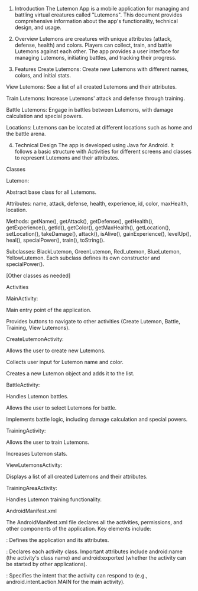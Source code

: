 1. Introduction
The Lutemon App is a mobile application for managing and battling virtual creatures called "Lutemons".  This document provides comprehensive information about the app's functionality, technical design, and usage.

2. Overview
Lutemons are creatures with unique attributes (attack, defense, health) and colors.  Players can collect, train, and battle Lutemons against each other. The app provides a user interface for managing Lutemons, initiating battles, and tracking their progress.

3. Features
Create Lutemons: Create new Lutemons with different names, colors, and initial stats.

View Lutemons: See a list of all created Lutemons and their attributes.

Train Lutemons: Increase Lutemons' attack and defense through training.

Battle Lutemons: Engage in battles between Lutemons, with damage calculation and special powers.

Locations: Lutemons can be located at different locations such as home and the battle arena.

4. Technical Design
The app is developed using Java for Android.  It follows a basic structure with Activities for different screens and classes to represent Lutemons and their attributes.

Classes

Lutemon:

Abstract base class for all Lutemons.

Attributes: name, attack, defense, health, experience, id, color, maxHealth, location.

Methods:  getName(), getAttack(), getDefense(), getHealth(), getExperience(), getId(), getColor(), getMaxHealth(), getLocation(), setLocation(), takeDamage(), attack(), isAlive(), gainExperience(), levelUp(), heal(), specialPower(), train(), toString().

Subclasses: BlackLutemon, GreenLutemon, RedLutemon, BlueLutemon, YellowLutemon.  Each subclass defines its own constructor and specialPower().

[Other classes as needed]

Activities

MainActivity:

Main entry point of the application.

Provides buttons to navigate to other activities (Create Lutemon, Battle, Training, View Lutemons).

CreateLutemonActivity:

Allows the user to create new Lutemons.

Collects user input for Lutemon name and color.

Creates a new Lutemon object and adds it to the list.

BattleActivity:

Handles Lutemon battles.

Allows the user to select Lutemons for battle.

Implements battle logic, including damage calculation and special powers.

TrainingActivity:

Allows the user to train Lutemons.

Increases Lutemon stats.

ViewLutemonsActivity:

Displays a list of all created Lutemons and their attributes.

TrainingAreaActivity:

Handles Lutemon training functionality.

AndroidManifest.xml

The AndroidManifest.xml file declares all the activities, permissions, and other components of the application.  Key elements include:

<application>:  Defines the application and its attributes.

<activity>:  Declares each activity class.  Important attributes include android:name (the activity's class name) and android:exported (whether the activity can be started by other applications).

<intent-filter>:  Specifies the intent that the activity can respond to (e.g., android.intent.action.MAIN for the main activity).
